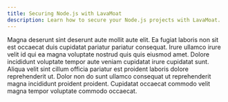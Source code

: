 ```yaml
---
title: Securing Node.js with LavaMoat
description: Learn how to secure your Node.js projects with LavaMoat.
---
```


Magna deserunt sint deserunt aute mollit aute elit. Ea fugiat laboris non sit est occaecat duis cupidatat pariatur pariatur consequat. Irure ullamco irure velit id qui ea magna voluptate nostrud quis quis eiusmod amet. Dolore incididunt voluptate tempor aute veniam cupidatat irure cupidatat sunt. Aliqua velit sint cillum officia pariatur est proident laboris dolore reprehenderit ut. Dolor non do sunt ullamco consequat ut reprehenderit magna incididunt proident proident. Cupidatat occaecat commodo velit magna tempor voluptate commodo occaecat.
